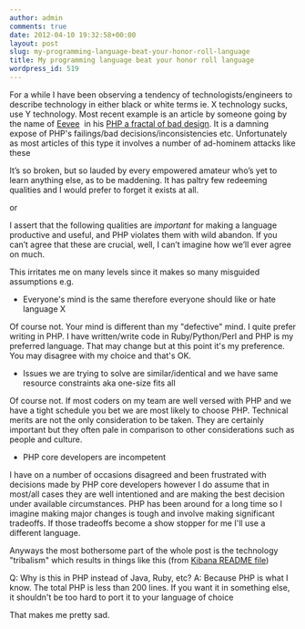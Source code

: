```yaml
---
author: admin
comments: true
date: 2012-04-10 19:32:58+00:00
layout: post
slug: my-programming-language-beat-your-honor-roll-language
title: My programming language beat your honor roll language
wordpress_id: 519
---
```


For a while I have been observing a tendency of technologists/engineers to describe technology in either black or white terms ie. X technology sucks, use Y technology. Most recent example is an article by someone going by the name of [Eevee](https://twitter.com/#!/eevee)  in his [PHP a fractal of bad design](http://me.veekun.com/blog/2012/04/09/php-a-fractal-of-bad-design/). It is a damning expose of PHP's failings/bad decisions/inconsistencies etc. Unfortunately as most articles of this type it involves a number of ad-hominem attacks like these


It’s so broken, but so lauded by every empowered amateur who’s yet to learn anything else, as to be maddening. It has paltry few redeeming qualities and I would prefer to forget it exists at all.




or




I assert that the following qualities are _important_ for making a language productive and useful, and PHP violates them with wild abandon. If you can’t agree that these are crucial, well, I can’t imagine how we’ll ever agree on much.


This irritates me on many levels since it makes so many misguided assumptions e.g.

- Everyone's mind is the same therefore everyone should like or hate language X


Of course not. Your mind is different than my "defective" mind. I quite prefer writing in PHP. I have written/write code in Ruby/Python/Perl and PHP is my preferred language. That may change but at this point it's my preference. You may disagree with my choice and that's OK.


- Issues we are trying to solve are similar/identical and we have same resource constraints aka one-size fits all


Of course not. If most coders on my team are well versed with PHP and we have a tight schedule you bet we are most likely to choose PHP. Technical merits are not the only consideration to be taken. They are certainly important but they often pale in comparison to other considerations such as people and culture.


- PHP core developers are incompetent


I have on a number of occasions disagreed and been frustrated with decisions made by PHP core developers however I do assume that in most/all cases they are well intentioned and are making the best decision under available circumstances. PHP has been around for a long time so I imagine making major changes is tough and involve making significant tradeoffs. If those tradeoffs become a show stopper for me I'll use a different language.


Anyways the most bothersome part of the whole post is the technology "tribalism" which results in things like this (from [Kibana README file](https://github.com/rashidkpc/Kibana/blob/63e84c2f07214fadfc8586c2703830cb28d05f93/README))


Q: Why is this in PHP instead of Java, Ruby, etc?
A: Because PHP is what I know. The total PHP is less than 200 lines. If you want it in something else, it shouldn't be too hard to port it to your language of choice


That makes me pretty sad.
